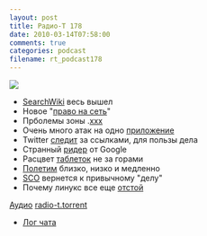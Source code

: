 ```yaml
---
layout: post
title: Радио-Т 178
date: 2010-03-14T07:58:00
comments: true
categories: podcast
filename: rt_podcast178
---
```

![](https://radio-t.com/images/radio-t/rt178.jpg)


- [SearchWiki](http://habrahabr.ru/blogs/google/87354/) весь вышел
- Новое "[право на сеть](http://internet.cnews.ru/news/line/index.shtml?2010/03/09/382035)"
- Прболемы зоны .[xxx](http://net.compulenta.ru/514172/)
- Очень много атак на одно [приложение](http://itc.ua/node/44783)
- Twitter [следит](http://internetno.net/2010/03/11/twitter-nachal-sledit-za-ssyilkami/) за ссылками, для пользы дела
- Странный [ридер](http://www.mobile-review.com/fullnews/main/2010/March/12.shtml#28554) от Google
- Расцвет [таблеток](http://www.engadget.com/2010/03/12/lenovo-ceo-says-mobile-internet-products-will-soon-account-for/) не за горами
- [Полетим](http://www.engadget.com/2010/03/10/martin-jetpack-priced-at-86-000-mere-mortals-will-soon-be-able/) близко, низко и медленно
- [SCO](http://www.linux.org.ru/news/sco/4634143) вернется к привычному "делу"
- Почему линукс все еще [отстой](http://blogs.zdnet.com/hardware/?p=7532)

[Аудио](http://archive.rucast.net/radio-t/media/rt_podcast178.mp3)
[radio-t.torrent](http://www.radio-t.com/torrents/rt_podcast178.mp3.torrent)

* [Лог чата](http://chat.radio-t.com/logs/radio-t-178.html)
<audio src="http://archive.rucast.net/radio-t/media/rt_podcast178.mp3" preload="none"></audio>
